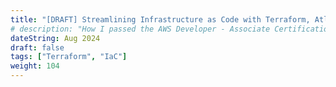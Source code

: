 ```yaml
---
title: "[DRAFT] Streamlining Infrastructure as Code with Terraform, Atlantis, and Terragrunt"
# description: "How I passed the AWS Developer - Associate Certification Exam (DVA-C02)"
dateString: Aug 2024
draft: false
tags: ["Terraform", "IaC"]
weight: 104
---
```


